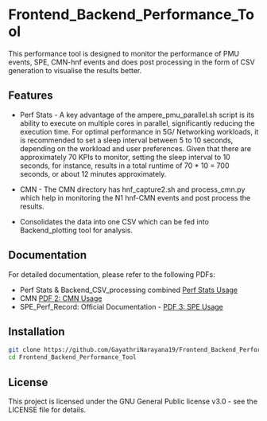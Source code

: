 # Frontend_Backend_Performance_Tool
This performance tool is designed to monitor the performance of PMU events, SPE, CMN-hnf events and does post processing in the form of CSV generation to visualise the results better. 
## Features

- Perf Stats -
A key advantage of the ampere_pmu_parallel.sh script is its ability to execute on multiple cores in parallel, significantly reducing the execution time. For optimal performance in 5G/ Networking workloads, it is recommended to set a sleep interval between 5 to 10 seconds, depending on the workload and user preferences. Given that there are approximately 70 KPIs to monitor, setting the sleep interval to 10 seconds, for instance, results in a total runtime of 70 * 10 = 700 seconds, or about 12 minutes approximately. 

- CMN -
The CMN directory has hnf_capture2.sh and process_cmn.py which help in monitoring the N1 hnf-CMN events and post process the results. 

- Consolidates the data into one CSV which can be fed into Backend_plotting tool for analysis.

## Documentation

For detailed documentation, please refer to the following PDFs:

- Perf Stats & Backend_CSV_processing combined [Perf Stats Usage](Documentation-perf_stat.pdf)
- CMN [PDF 2: CMN Usage](docs/pdf2.pdf)
- SPE_Perf_Record: Official Documentation - 
[PDF 3: SPE Usage](docs/pdf3.pdf) 


## Installation

```bash
git clone https://github.com/GayathriNarayana19/Frontend_Backend_Performance_Tool/
cd Frontend_Backend_Performance_Tool
```
## License
This project is licensed under the GNU General Public license v3.0 - see the LICENSE file for details.
